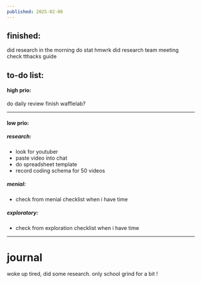 ```yaml
---
published: 2025-02-06
---
```

## finished:

did research in the morning
do stat hmwrk 
did research team meeting
check tthacks guide
## to-do list:

#### high prio:

do daily review
finish wafflelab?

----

#### low prio:

##### research:
- look for youtuber
- paste video into chat
- do spreadsheet template
- record coding schema for 50 videos 
##### menial:
- check from menial checklist when i have time
##### exploratory:
- check from exploration checklist when i have time


---
# journal

woke up tired, did some research. only school grind for a bit !